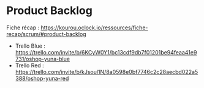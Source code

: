 # Product Backlog

Fiche récap : https://kourou.oclock.io/ressources/fiche-recap/scrum/#product-backlog

- Trello Blue : https://trello.com/invite/b/6KCyW0Y1/bc13cdf9db7f01201be94feaa41e9731/oshop-yuna-blue
- Trello Red : https://trello.com/invite/b/kJsoul1N/8a0598e0bf7746c2c28aecbd022a5388/oshop-yuna-red
